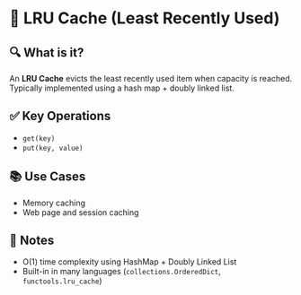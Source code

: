 # 🧠 LRU Cache (Least Recently Used)

## 🔍 What is it?
An **LRU Cache** evicts the least recently used item when capacity is reached. Typically implemented using a hash map + doubly linked list.

## ✅ Key Operations
- `get(key)`
- `put(key, value)`

## 📚 Use Cases
- Memory caching
- Web page and session caching

## 📝 Notes
- O(1) time complexity using HashMap + Doubly Linked List
- Built-in in many languages (`collections.OrderedDict`, `functools.lru_cache`)

